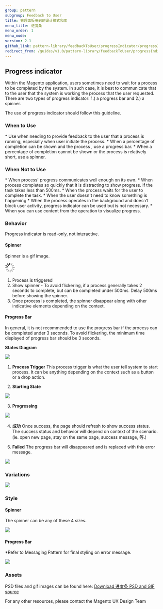 ```yaml
---
group: pattern
subgroup: Feedback to User
title: 管理面板用到的设计模式和库
menu_title: 进度条
menu_order: 1
menu_node: 
version: 2.1
github_link: pattern-library/feedbackToUser/progressIndicator/progressIndicator.md
redirect_from: /guides/v1.0/pattern-library/feedbackToUser/progressIndicator/progressIndicator.html
---
```


## Progress indicator
Within the Magento application, users sometimes need to wait for a process to be completed by the system. In such case, it is best to communicate that to the user that the system is working the process that the user requested. There are two types of progress indicator: 1.) a progress bar and 2.) a spinner. 

The use of progress indicator should follow this guideline.

<h3 id="when-to-use">When to Use</h3>
* Use when needing to provide feedback to the user that a process is running, especially when user initiate the process.
* When a percentage of completion can be shown and the process , use a progress bar.
* When a percentage of completion cannot be shown or the process is relatively short, use a spinner.

<h3 id="when-not-to-use">When Not to Use</h3>
* When process' progress communicates well enough on its own.
* When process completes so quickly that it is distracting to show progress. If the task takes less than 500ms. 
* When the process waits for the user to complete the task. 
* When the user doesn't need to know something is happening
* When the process operates in the background and doesn't block user activity, progress indicator can be used but is not necessary.
* When you can use content from the operation to visualize progress.

<h3 id="behavior">Behavior</h3>

Progress indicator is read-only, not interactive. 

#### Spinner

Spinner is a gif image.

<img src="img/Spinner-lg.gif">

1. Process is triggered
2. Show spinner - To avoid flickering, if a process generally takes 2 seconds to complete, but can be completed under 500ms. Delay 500ms before showing the spinner.
3. Once process is completed, the spinner disappear along with other indicative elements depending on the context.

#### Progress Bar

In general, it is not recommended to use the progress bar if the process can be completed under 3 seconds. To avoid flickering, the minimum time displayed of progress bar should be 3 seconds.

**States Diagram**

<img src="img/progressbar-behavior-diagram.png">


1. **Process Trigger**
This process trigger is what the user tell system to start process. It can be anything depending on the context such as a button or a drop action.

2. **Starting State**

<img src="img/progressbar-starting-state.png">


3. **Progressing**

<img src="img/progressbar-progressing.png">

4. **成功**
Once success, the page should refresh to show success status. The success status and behavior will depend on context of the scenario. (ie. open new page, stay on the same page, success message, 等.)

5. **Failed**
The progress bar will disappeared and is replaced with this error message.

<img src="img/progressbar-failed.png">



<h3 id="variations">Variations</h3>

<img src="img/variations.png">


<h3 id="style">Style</h3>

#### Spinner

The spinner can be any of these 4 sizes.

<img src="img/style-spinner.png">

#### Progress Bar

*Refer to Messaging Pattern for final styling on error message.

<img src="img/style-progressbar.png">



<h3 id="assets">Assets</h3>
PSD files and gif images can be found here:
<a href="src/magento-progressbar.zip">Download 进度条 PSD and GIF source</a>


For any other resources, please contact the Magento UX Design Team

